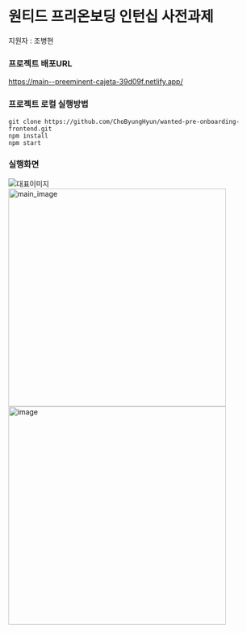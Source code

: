# 원티드 프리온보딩 인턴십 사전과제

지원자 : 조병현

### 프로젝트 배포URL

https://main--preeminent-cajeta-39d09f.netlify.app/

### 프로젝트 로컬 실행방법

```
git clone https://github.com/ChoByungHyun/wanted-pre-onboarding-frontend.git
npm install
npm start
```

### 실행화면
![대표이미지](https://github.com/ChoByungHyun/wanted-pre-onboarding-frontend/assets/102468625/bb395c34-0d9c-4244-96e5-338394862be6)
<img width="431" alt="main_image" src="https://github.com/ChoByungHyun/wanted-pre-onboarding-frontend/assets/102468625/bb395c34-0d9c-4244-96e5-338394862be6">
<img width="431" alt="image" src="https://github.com/ChoByungHyun/wanted-pre-onboarding-frontend/assets/102468625/4fae3746-dea0-41e2-936a-27de616ca4f9">


<!--portfolio-->
